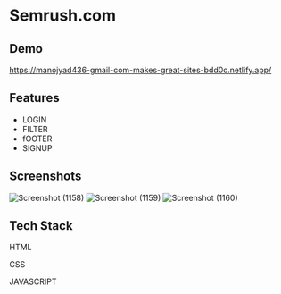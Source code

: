 # Semrush.com


## Demo

https://manojyad436-gmail-com-makes-great-sites-bdd0c.netlify.app/


## Features

- LOGIN
- FILTER
- fOOTER
- SIGNUP

## Screenshots

![Screenshot (1158)](https://user-images.githubusercontent.com/105913793/205854808-aea7856a-7ba1-4a65-a115-38d95b9f1e0f.png)
![Screenshot (1159)](https://user-images.githubusercontent.com/105913793/205854826-3790214a-fdd0-4d06-8991-727dc5b3140d.png)
![Screenshot (1160)](https://user-images.githubusercontent.com/105913793/205854846-9a4dc66a-e605-4324-afe9-2db75a6e0ae0.png)


## Tech Stack

HTML

CSS

JAVASCRIPT
